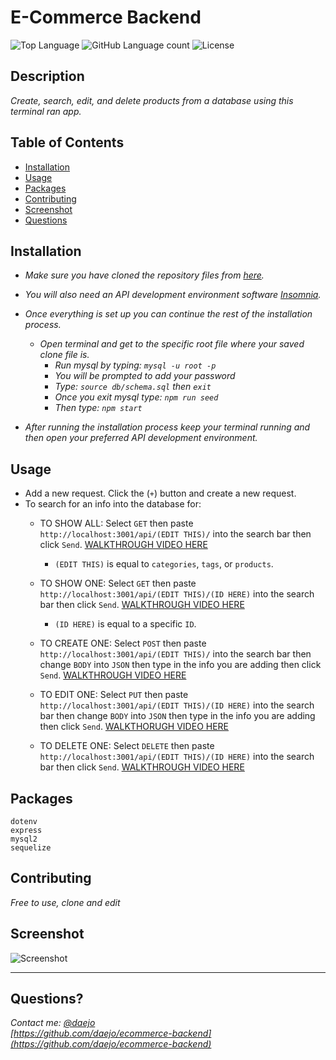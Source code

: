 # E-Commerce Backend
  ![Top Language](https://img.shields.io/github/languages/top/daejo/ecommerce-backend)
  ![GitHub Language count](https://img.shields.io/github/languages/count/daejo/ecommerce-backend)
  ![License](https://img.shields.io/badge/license-MIT_License-pink.svg)

  ## Description 

  _Create, search, edit, and delete products from a database using this terminal ran app._
 
  ## Table of Contents

  * [Installation](#installation)
  * [Usage](#usage)
  * [Packages](#packages)
  * [Contributing](#contributing)
  * [Screenshot](#screenshot)
  * [Questions](#questions)
  
  

  ## Installation

  * _Make sure you have cloned the repository files from [here](https://github.com/daejo/ecommerce-backend)._
  * _You will also need an API development environment software [Insomnia](https://insomnia.rest/)._
  * _Once everything is set up you can continue the rest of the installation process._
    * _Open terminal and get to the specific root file where your saved clone file is._
      * _Run mysql by typing: ```mysql -u root -p```_
      * _You will be prompted to add your password_
      * _Type: ```source db/schema.sql``` then ```exit```_
      * _Once you exit mysql type: ```npm run seed```_
      * _Then type: ```npm start```_

  * _After running the installation process keep your terminal running and then open your preferred API development environment._


  ## Usage 

  * Add a new request. Click the (```+```) button and create a new request.
  * To search for an info into the database for:
    * TO SHOW ALL: Select ```GET``` then paste ```http://localhost:3001/api/(EDIT THIS)/``` into the search bar then click ```Send```. [WALKTHROUGH VIDEO HERE](https://drive.google.com/file/d/1qFiViR03ctoPUptb8DWz2bcgzocdGFoQ/view)
      * ```(EDIT THIS)``` is equal to ```categories```, ```tags```, or ```products```. 

    * TO SHOW ONE: Select ```GET``` then paste ```http://localhost:3001/api/(EDIT THIS)/(ID HERE)``` into the search bar then click ```Send```. [WALKTHROUGH VIDEO HERE](https://drive.google.com/file/d/1VLITeq1Bs6UtUJhGfG_0dERtdjoR-f7Q/view)
      * ```(ID HERE)``` is equal to a specific ```ID```. 
    
    * TO CREATE ONE: Select ```POST``` then paste ```http://localhost:3001/api/(EDIT THIS)/``` into the search bar then
    change ```BODY``` into ```JSON``` then type in the info you are adding then click ```Send```. [WALKTHROUGH VIDEO HERE](https://drive.google.com/file/d/1xiNw4V9DCGildlFypkWP1Bm92NWC935p/view)

    * TO EDIT ONE: Select ```PUT``` then paste ```http://localhost:3001/api/(EDIT THIS)/(ID HERE)``` into the search bar then
    change ```BODY``` into ```JSON``` then type in the info you are adding then click ```Send```. [WALKTHORUGH VIDEO HERE](https://drive.google.com/file/d/1IMl2ovPqDL9V4yNqxGk4WoHKzTJnUUQp/view)

    * TO DELETE ONE: Select ```DELETE``` then paste ```http://localhost:3001/api/(EDIT THIS)/(ID HERE)``` into the search bar then click ```Send```. [WALKTHROUGH VIDEO HERE](https://drive.google.com/file/d/1f3-8ool1d07oOGhFRew_UFFkEqbzNDBA/view)

  ## Packages
    dotenv
    express
    mysql2
    sequelize


  ## Contributing

  _Free to use, clone and edit_


  ## Screenshot

  ![Screenshot](./assets/images/screenshot.png)


  ---
  ## Questions?
  _Contact me:_
  _[@daejo](github.com/daejo)_  
  _[https://github.com/daejo/ecommerce-backend](https://github.com/daejo/ecommerce-backend)_  
  
